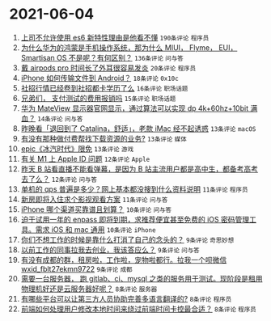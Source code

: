 # 2021-06-04

1. [上司不允许使用 es6 新特性理由是他看不懂](https://www.v2ex.com/t/781261) `190条评论` `程序员`
1. [为什么华为的鸿蒙是手机操作系统，那为什么 MIUI， Flyme， EUI， Smartisan OS 不是呢？有何区别？](https://www.v2ex.com/t/781266) `136条评论` `问与答`
1. [戴 airpods pro 时间长了外耳很容易发炎](https://www.v2ex.com/t/781306) `20条评论` `程序员`
1. [iPhone 如何传输文件到 Android？](https://www.v2ex.com/t/781265) `18条评论` `0x10c`
1. [社招行情已经卷到社招都卡学历了么](https://www.v2ex.com/t/781329) `16条评论` `职场话题`
1. [兄弟们， 支付测试的费用报销吗](https://www.v2ex.com/t/781327) `15条评论` `职场话题`
1. [华为 MateView 显示器官网显示，通过算法可以实现 dp 4k+60hz+10bit 满血？](https://www.v2ex.com/t/781310) `14条评论` `问与答`
1. [昨晚看「退回到了 Catalina，舒适」，老款 iMac 经不起诱惑](https://www.v2ex.com/t/781304) `13条评论` `macOS`
1. [有没有那种做付费帮找下载资源的业务?](https://www.v2ex.com/t/781302) `13条评论` `媒体`
1. [epic《冰汽时代》限免](https://www.v2ex.com/t/781268) `13条评论` `游戏`
1. [有关 M1 上 Apple ID 问题](https://www.v2ex.com/t/781271) `12条评论` `Apple`
1. [昨天 B 站看直播不能看弹幕，是因为 B 站主流用户都是高中生，都备考高考去了么？](https://www.v2ex.com/t/781259) `12条评论` `问与答`
1. [单机的 qps 普遍是多少？网上基本都没搜到什么资料说明](https://www.v2ex.com/t/781347) `11条评论` `程序员`
1. [新房即将入住求个影视观看方案](https://www.v2ex.com/t/781272) `11条评论` `问与答`
1. [iPhone 哪个渠道买靠谱且划算？](https://www.v2ex.com/t/781321) `10条评论` `问与答`
1. [迫于试用一年的 enpass 即将到期，求推荐便宜甚至免费的 iOS 密码管理工具。需求 iOS 和 mac 通用](https://www.v2ex.com/t/781319) `10条评论` `iPhone`
1. [你们不想工作的时候是靠什么打消了自己的念头的？](https://www.v2ex.com/t/781338) `9条评论` `奇思妙想`
1. [以前工作的同事拉我去创业，我该答应么？](https://www.v2ex.com/t/781295) `9条评论` `问与答`
1. [有没有成都的群，租房啦，工作啦，宠物啦都行。拉我一个呗微信 wxid_fblt27ekmn9722](https://www.v2ex.com/t/781274) `9条评论` `成都`
1. [需要一台服务器， 跑 gitlab、ci、mysql 之类的服务用于测试。现阶段是租用物理机好还是云服务器好呢？](https://www.v2ex.com/t/781360) `8条评论` `服务器`
1. [有哪些平台可以让第三方人员协助完善多语言翻译的?](https://www.v2ex.com/t/781309) `8条评论` `程序员`
1. [前端如何处理用户修改本地时间来绕过前端时间卡控最合适？](https://www.v2ex.com/t/781267) `8条评论` `程序员`
